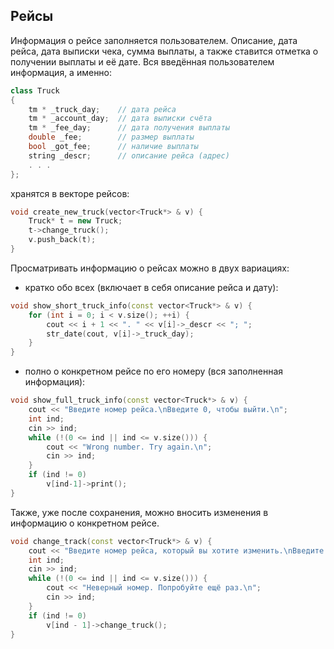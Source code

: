 ## Рейсы
Информация о рейсе заполняется пользователем. Описание, дата рейса, дата выписки чека, сумма выплаты, а также ставится отметка о получении выплаты и её дате. 
Вся введённая пользователем информация, а именно: 
```C++
class Truck
{
	tm * _truck_day;	// дата рейса
	tm * _account_day;	// дата выписки счёта
	tm * _fee_day;		// дата получения выплаты
	double _fee;		// размер выплаты
	bool _got_fee;		// наличие выплаты
	string _descr;		// описание рейса (адрес)
	. . . 
};

```

хранятся в векторе рейсов: 
```C++
void create_new_truck(vector<Truck*> & v) {
	Truck* t = new Truck;
	t->change_truck();
	v.push_back(t);
}
```
Просматривать информацию о рейсах можно в двух вариациях: 
- кратко обо всех (включает в себя описание рейса и дату): 
```C++
void show_short_truck_info(const vector<Truck*> & v) {
	for (int i = 0; i < v.size(); ++i) {
		cout << i + 1 << ". " << v[i]->_descr << "; ";
		str_date(cout, v[i]->_truck_day);
	}
}
```
- полно о конкретном рейсе  по его номеру (вся заполненная информация):

```C++
void show_full_truck_info(const vector<Truck*> & v) {
	cout << "Введите номер рейса.\nВведите 0, чтобы выйти.\n";
	int ind;
	cin >> ind;
	while (!(0 <= ind || ind <= v.size())) {
		cout << "Wrong number. Try again.\n";
		cin >> ind;
	}
	if (ind != 0)
		v[ind-1]->print();
}

```
Также, уже после сохранения,  можно вносить изменения в информацию о конкретном рейсе. 
```C++
void change_track(const vector<Truck*> & v) {
	cout << "Введите номер рейса, который вы хотите изменить.\nВведите 0, чтобы выйти.\n";
	int ind;
	cin >> ind;
	while (!(0 <= ind || ind <= v.size())) {
		cout << "Неверный номер. Попробуйте ещё раз.\n";
		cin >> ind;
	}
	if (ind != 0)
		v[ind - 1]->change_truck();
}
```


